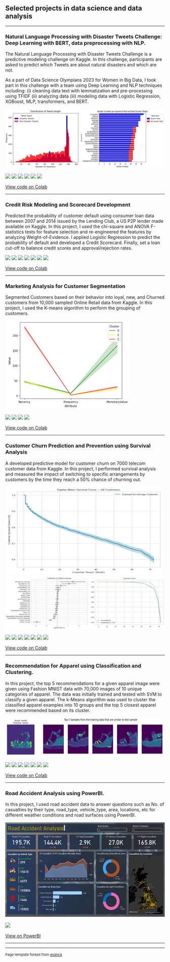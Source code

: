 ## Selected projects in data science and data analysis

---

### Natural Language Processing with Disaster Tweets Challenge: Deep Learning with BERT, data preprocessing with NLP.

The Natural Language Processing with Disaster Tweets Challenge is a predictive modeling challenge on Kaggle. In this challenge, participants are asked to predict which Tweets are about natural disasters and which are not.

As a part of Data Science Olympians 2023 for Women in Big Data, I took part in this challenge with a team using Deep Learning and NLP techniques including: (i) cleaning data text with lemmatization and pre-processing using TFIDF (ii) analyzing data (iii) modeling data with Logistic Regression, XGBoost, MLP, transformers, and BERT.

<img src="images/Diasater_tweets.png?raw=true"/>

[![](https://img.shields.io/badge/Python-white?logo=Python)](#) [![](https://img.shields.io/badge/Jupyter-white?logo=Jupyter)](#) [![](https://img.shields.io/badge/sklearn-white?logo=scikit-learn)](#) [![](https://img.shields.io/badge/Pandas-white?logo=Pandas)](#) [![](https://img.shields.io/badge/BERT-white?logo=BERT)](#) [![](https://img.shields.io/badge/NLP-white?logo=NLP)](#)


[View code on Colab](https://colab.research.google.com/drive/1A3k4fnIB35JXjbteRTUoQs-RqIkvhcZf?usp=sharing)

---
### Credit Risk Modeling and Scorecard Development

Predicted the probability of customer default using consumer loan data between 2007 and 2014 issued by the Lending Club, a US P2P lender made available on Kaggle.
In this project, I used the chi-square and ANOVA F-statistics tests for feature selection and re-engineered the features by analyzing Weight-of-Evidence. I applied Logistic Regression to predict the probability of default and developed a Credit Scorecard. Finally, set a loan cut-off to balance credit scores and approval/rejection rates.

[![](https://img.shields.io/badge/Python-white?logo=Python)](#) [![](https://img.shields.io/badge/Jupyter-white?logo=Jupyter)](#) [![](https://img.shields.io/badge/sklearn-white?logo=scikit-learn)](#) [![](https://img.shields.io/badge/Pandas-white?logo=Pandas)](#) [![](https://img.shields.io/badge/Statistics-white?logo=Statistics)](#) [![](https://img.shields.io/badge/Weight_of_Evidence-white?logo=Weight_of_Evidence)](#) [![](https://img.shields.io/badge/Logistic_Regression-white?logo=Logistic_Regression)](#)

[View code on Colab](https://colab.research.google.com/drive/1A3k4fnIB35JXjbteRTUoQs-RqIkvhcZf?usp=sharing)

---
### Marketing Analysis for Customer Segmentation

Segmented Customers based on their behavior into loyal, new, and Churned customers from 10,000 sampled Online Retail data from Kaggle. In this project, I used the K-means algorithm to perform the grouping of customers.

<img src="images/Cust_Segment.png?raw=true" height="280"/>

[![](https://img.shields.io/badge/Python-white?logo=Python)](#) [![](https://img.shields.io/badge/Jupyter-white?logo=Jupyter)](#) [![](https://img.shields.io/badge/sklearn-white?logo=scikit-learn)](#) [![](https://img.shields.io/badge/KMEANS-white?logo=KMEANS)](#)

[View code on Colab](https://colab.research.google.com/drive/1qPABSy995yeeLvLMwVklcbfM-dsptZWs?usp=sharing)

---
### Customer Churn Prediction and Prevention using Survival Analysis
A developed predictive model for customer churn on 7000 telecom customer data from Kaggle. In this project, I performed survival analysis and measured the impact of switching to specific arrangements by customers by the time they reach a 50% chance of churning out.

<img src="images/Kaplan-Meier.png?raw=true" width="500" height="280"/>
<img src="images/CoxPH.png?raw=true"/>

[![](https://img.shields.io/badge/Python-white?logo=Python)](#) [![](https://img.shields.io/badge/Jupyter-white?logo=Jupyter)](#) [![](https://img.shields.io/badge/sklearn-white?logo=scikit-learn)](#) [![](https://img.shields.io/badge/Pandas-white?logo=Pandas)](#) [![](https://img.shields.io/badge/Kaplan_Meier-white?logo=Kaplan_Meier)](#) [![](https://img.shields.io/badge/CoxPH-white?logo=CoxPH)](#) [![](https://img.shields.io/badge/Logistic_Regression-white?logo=Logistic_Regression)](#)

[View code on Colab](https://colab.research.google.com/drive/11lz-LDKWSfznJBP0jBtxoEJ3FsCmQEtx?usp=sharing)

---
### Recommendation for Apparel using Classification and Clustering.
In this project, the top 5 recommendations for a given apparel image were given using Fashion MNIST data with 70,000 images of 10 unique categories of apparel. The data was initially trained and tested with SVM to classify a given apparel. The k-Means algorithm was used to cluster the classified apparel examples into 10 groups and the top 5 closest apparel were recommended based on its cluster.

<img src="images/apparel_rec.png?raw=true"/>

[![](https://img.shields.io/badge/Python-white?logo=Python)](#) [![](https://img.shields.io/badge/Jupyter-white?logo=Jupyter)](#) [![](https://img.shields.io/badge/sklearn-white?logo=scikit-learn)](#) [![](https://img.shields.io/badge/Pandas-white?logo=Pandas)](#) [![](https://img.shields.io/badge/SVM-white?logo=SVM)](#) [![](https://img.shields.io/badge/KMEANS-white?logo=KMEANS)](#) [![](https://img.shields.io/badge/Numpy-white?logo=Numpy)](#)

[View code on Colab](https://colab.research.google.com/drive/1LiZrpuE9ECFyLGaG0gwjRgKZxBK89n-m?usp=sharing)

---
### Road Accident Analysis using PowerBI.
In this project, I used road accident data to answer questions such as No. of casualties by their type, road_type, vehicle_type, area, locations, etc for different weather conditions and road surfaces using PowerBI.

<img src="images/Accident_anal.png?raw=true" height="300"/>

[![](https://img.shields.io/badge/PowerBI-white?logo=PowerBI)](#) 

[View on PowerBI](https://colab.research.google.com/drive/1LiZrpuE9ECFyLGaG0gwjRgKZxBK89n-m?usp=sharing)

---



---
<p style="font-size:11px">Page template forked from <a href="https://github.com/evanca/quick-portfolio">evanca</a></p>
<!-- Remove above link if you don't want to attibute -->
